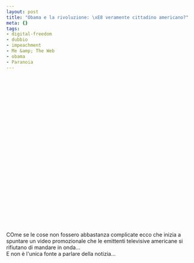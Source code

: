 ```yaml
--- 
layout: post
title: "Obama e la rivoluzione: \xE8 veramente cittadino americano?"
meta: {}
tags: 
- digital-freedom
- dubbio
- impeachment
- Me &amp; The Web
- obama
- Paranoia
---
```

<object width="535" height="400"><param name="movie" value="http://www.youtube.com/v/YYdk26ezVio&rel=1"></param><param name="wmode" value="transparent"></param><embed src="http://www.youtube.com/v/YYdk26ezVio&rel=1" type="application/x-shockwave-flash" wmode="transparent" width="535" height="400"></embed></object>  
  
COme se le cose non fossero abbastanza complicate ecco che inizia a spuntare un video promozionale che le emittenti televisive americane si rifiutano di mandare in onda...  
E non è l'unica fonte a parlare della notizia...   
